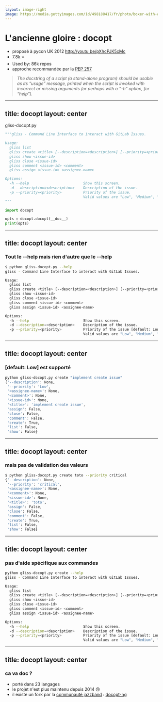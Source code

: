 ```yaml
---
layout: image-right
image: https://media.gettyimages.com/id/498188417/fr/photo/boxer-with-arms-raised.jpg?s=612x612&w=0&k=20&c=8OUdUcJGeejv3pZsuvj6H1_eR_3OBGkrRUyxTrIiJ1o=
---
```


# L'ancienne gloire : **docopt**

<v-clicks>

- proposé à pycon UK 2012 http://youtu.be/pXhcPJK5cMc
- 7.8k ⭐ 
- Used by: 86k repos
- approche recommandée par la [PEP 257](https://peps.python.org/pep-0257/)

</v-clicks>

<v-click>

> _The docstring of a script (a stand-alone program) should be usable as its “usage” message, printed when the script is invoked with incorrect or missing arguments (or perhaps with a “-h” option, for “help”)._

</v-click>

---
title: docopt
layout: center
---

gliss-docopt.py
```python
"""gliss - Command Line Interface to interact with GitLab Issues.

Usage:
  gliss list
  gliss create <title> [--description=<description>] [--priority=<priority>]
  gliss show <issue-id>
  gliss close <issue-id>
  gliss comment <issue-id> <comment>
  gliss assign <issue-id> <assignee-name>

Options:
  -h --help                         Show this screen.
  -d --description=<description>    Description of the issue.
  -p --priority=<priority>          Priority of the issue.
                                    Valid values are "Low", "Medium", "High".
"""

import docopt

opts = docopt.docopt(__doc__)
print(opts)
```

---
title: docopt
layout: center
---

### Tout le --help mais rien d'autre que le --help

```sh
$ python gliss-docopt.py --help     
gliss - Command Line Interface to interact with GitLab Issues.

Usage:
  gliss list
  gliss create <title> [--description=<description>] [--priority=<priority>]
  gliss show <issue-id>
  gliss close <issue-id>
  gliss comment <issue-id> <comment>
  gliss assign <issue-id> <assignee-name>

Options:
  -h --help                         Show this screen.
  -d --description=<description>    Description of the issue.
  -p --priority=<priority>          Priority of the issue [default: Low].
                                    Valid values are "Low", "Medium", "High".
```

---
title: docopt
layout: center
---

### [default: Low] est supporté
```sh
python gliss-docopt.py create "implement create issue"
{'--description': None,
 '--priority': 'Low',
 '<assignee-name>': None,
 '<comment>': None,
 '<issue-id>': None,
 '<title>': 'implement create issue',
 'assign': False,
 'close': False,
 'comment': False,
 'create': True,
 'list': False,
 'show': False}
```

---
title: docopt
layout: center
---

### mais pas de validation des valeurs
```sh
$ python gliss-docopt.py create toto --priority critical
{'--description': None,
 '--priority': 'critical',
 '<assignee-name>': None,
 '<comment>': None,
 '<issue-id>': None,
 '<title>': 'toto',
 'assign': False,
 'close': False,
 'comment': False,
 'create': True,
 'list': False,
 'show': False}
```
---
title: docopt
layout: center
---

### pas d'aide spécifique aux commandes
```sh
python gliss-docopt.py create --help
gliss - Command Line Interface to interact with GitLab Issues.

Usage:
  gliss list
  gliss create <title> [--description=<description>] [--priority=<priority>]
  gliss show <issue-id>
  gliss close <issue-id>
  gliss comment <issue-id> <comment>
  gliss assign <issue-id> <assignee-name>

Options:
  -h --help                         Show this screen.
  -d --description=<description>    Description of the issue.
  -p --priority=<priority>          Priority of the issue [default: Low].
                                    Valid values are "Low", "Medium", "High".
```

---
title: docopt
layout: center
---

### ca va doc ?
<v-clicks>

- porté dans 23 langages
- le projet n'est plus maintenu depuis 2014 😢
- il existe un fork par la [communauté jazzband](https://jazzband.co/) : [docopt-ng](https://github.com/jazzband/docopt-ng)

</v-clicks>